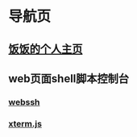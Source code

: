 

# 导航页

## [饭饭的个人主页](https://github.com/noisky/Homepage)

## web页面shell脚本控制台
### [webssh](https://github.com/huashengdun/webssh)
### [xterm.js](https://github.com/xtermjs/xterm.js)
